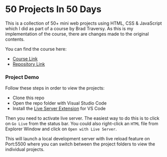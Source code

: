 # 50 Projects In 50 Days

This is a collection of 50+ mini web projects using HTML, CSS & JavaScript which I did as part of a course by Brad Traversy. As this is my implementation of the course, there are changes made to the original contents.

You can find the course here:

- [Course Link](https://github.com/bradtraversy/50projects50days)
- [Repository Link](https://github.com/bradtraversy/50projects50days)

### Project Demo

Follow these steps in order to view the projects:

- Clone this repo
- Open the repo folder with Visual Studio Code
- Install the [Live Server Extension](https://marketplace.visualstudio.com/items?itemName=ritwickdey.LiveServer) for VS Code

Then you need to activate live server. The easiest way to do this is to click on `Go Live` from the status bar. You could also right-click an `HTML` file from Explorer Window and click on `Open with Live Server`.

This will launch a local development server with live reload feature on Port:5500 where you can switch between the project folders to view the individual projects.
